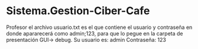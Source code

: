 # Sistema.Gestion-Ciber-Cafe
Profesor el archivo usuario.txt es el que contiene el usuario y contraseña en donde apararecerá como admin;123, para que lo pegue en la carpeta de presentación GUI-> debug. 
Su usuario es:
admin
Contraseña:
123

